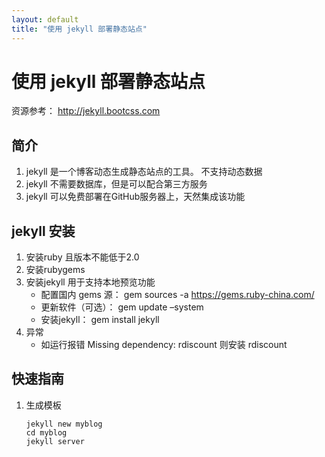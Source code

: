 ```yaml
---
layout: default
title: "使用 jekyll 部署静态站点"
---
```


# 使用 jekyll 部署静态站点

资源参考： http://jekyll.bootcss.com

## 简介

1. jekyll 是一个博客动态生成静态站点的工具。 不支持动态数据
2. jekyll 不需要数据库，但是可以配合第三方服务
3. jekyll 可以免费部署在GitHub服务器上，天然集成该功能

## jekyll 安装

1. 安装ruby 且版本不能低于2.0
2. 安装rubygems
3. 安装jekyll 用于支持本地预览功能
    - 配置国内 gems 源： gem sources -a https://gems.ruby-china.com/
    - 更新软件（可选）： gem update –system
    - 安装jekyll： gem install jekyll
4. 异常
    - 如运行报错 Missing dependency: rdiscount 则安装 rdiscount

## 快速指南

1. 生成模板
    ```shell
    jekyll new myblog
    cd myblog
    jekyll server
    ```